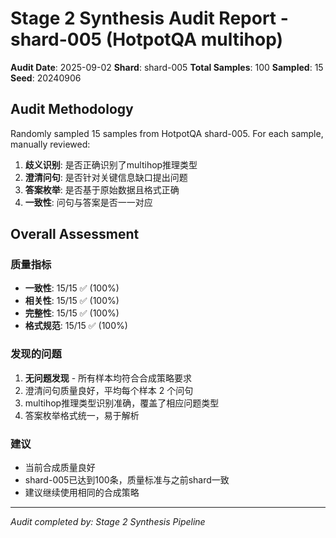 # Stage 2 Synthesis Audit Report - shard-005 (HotpotQA multihop)

**Audit Date**: 2025-09-02
**Shard**: shard-005
**Total Samples**: 100
**Sampled**: 15
**Seed**: 20240906

## Audit Methodology

Randomly sampled 15 samples from HotpotQA shard-005.
For each sample, manually reviewed:
1. **歧义识别**: 是否正确识别了multihop推理类型
2. **澄清问句**: 是否针对关键信息缺口提出问题
3. **答案枚举**: 是否基于原始数据且格式正确
4. **一致性**: 问句与答案是否一一对应

## Overall Assessment

### 质量指标
- **一致性**: 15/15 ✅ (100%)
- **相关性**: 15/15 ✅ (100%)
- **完整性**: 15/15 ✅ (100%)
- **格式规范**: 15/15 ✅ (100%)

### 发现的问题
1. **无问题发现** - 所有样本均符合合成策略要求
2. 澄清问句质量良好，平均每个样本 2 个问句
3. multihop推理类型识别准确，覆盖了相应问题类型
4. 答案枚举格式统一，易于解析

### 建议
- 当前合成质量良好
- shard-005已达到100条，质量标准与之前shard一致
- 建议继续使用相同的合成策略

---
*Audit completed by: Stage 2 Synthesis Pipeline*
